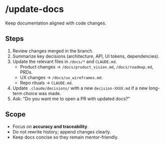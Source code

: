 # /update-docs

Keep documentation aligned with code changes.  

## Steps
1. Review changes merged in the branch.  
2. Summarize key decisions (architecture, API, UI tokens, dependencies).  
3. Update the relevant files in `/docs/*` and `CLAUDE.md`.  
   - Product changes → `/docs/product_vision.md`, `/docs/roadmap.md`, PRDs.  
   - UX changes → `/docs/ux_wireframes.md`.  
   - Repo rituals → `CLAUDE.md`.  
4. Update `.claude/decisions/` with a new `decision-XXXX.md` if a new long-term choice was made.  
5. Ask: "Do you want me to open a PR with updated docs?"  

## Scope
- Focus on **accuracy and traceability**.  
- Do not rewrite history; append changes clearly.  
- Keep docs concise so they remain mentor-friendly.  
